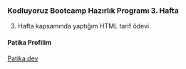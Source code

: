 ### Kodluyoruz Bootcamp Hazırlık Programı 3. Hafta
3. Hafta kapsamında yaptığım HTML tarif ödevi.

#### Patika Profilim
[Patika.dev](https://app.patika.dev/Yusuf9545)